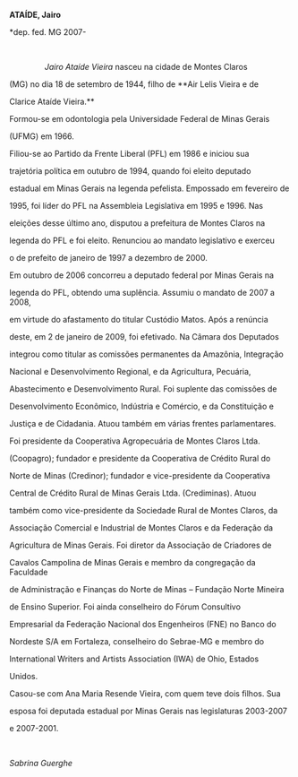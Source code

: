 **ATAÍDE, Jairo**



\*dep. fed. MG 2007-



 



                *Jairo Ataíde Vieira* nasceu na cidade de Montes Claros

(MG) no dia 18 de setembro de 1944, filho de **Air Lelis Vieira e de

Clarice Ataíde Vieira.**



Formou-se em odontologia pela Universidade Federal de Minas Gerais

(UFMG) em 1966.



Filiou-se ao Partido da Frente Liberal (PFL) em 1986 e iniciou sua

trajetória política em outubro de 1994, quando foi eleito deputado

estadual em Minas Gerais na legenda pefelista. Empossado em fevereiro de

1995, foi líder do PFL na Assembleia Legislativa em 1995 e 1996. Nas

eleições desse último ano, disputou a prefeitura de Montes Claros na

legenda do PFL e foi eleito. Renunciou ao mandato legislativo e exerceu

o de prefeito de janeiro de 1997 a dezembro de 2000.



Em outubro de 2006 concorreu a deputado federal por Minas Gerais na

legenda do PFL, obtendo uma suplência. Assumiu o mandato de 2007 a 2008,

em virtude do afastamento do titular Custódio Matos. Após a renúncia

deste, em 2 de janeiro de 2009, foi efetivado. Na Câmara dos Deputados

integrou como titular as comissões permanentes da Amazônia, Integração

Nacional e Desenvolvimento Regional, e da Agricultura, Pecuária,

Abastecimento e Desenvolvimento Rural. Foi suplente das comissões de

Desenvolvimento Econômico, Indústria e Comércio, e da Constituição e

Justiça e de Cidadania. Atuou também em várias frentes parlamentares.



Foi presidente da Cooperativa Agropecuária de Montes Claros Ltda.

(Coopagro); fundador e presidente da Cooperativa de Crédito Rural do

Norte de Minas (Credinor); fundador e vice-presidente da Cooperativa

Central de Crédito Rural de Minas Gerais Ltda. (Crediminas). Atuou

também como vice-presidente da Sociedade Rural de Montes Claros, da

Associação Comercial e Industrial de Montes Claros e da Federação da

Agricultura de Minas Gerais. Foi diretor da Associação de Criadores de

Cavalos Campolina de Minas Gerais e membro da congregação da Faculdade

de Administração e Finanças do Norte de Minas – Fundação Norte Mineira

de Ensino Superior. Foi ainda conselheiro do Fórum Consultivo

Empresarial da Federação Nacional dos Engenheiros (FNE) no Banco do

Nordeste S/A em Fortaleza, conselheiro do Sebrae-MG e membro do

International Writers and Artists Association (IWA) de Ohio, Estados

Unidos.



Casou-se com Ana Maria Resende Vieira, com quem teve dois filhos. Sua

esposa foi deputada estadual por Minas Gerais nas legislaturas 2003-2007

e 2007-2001.



 



*Sabrina Guerghe*



